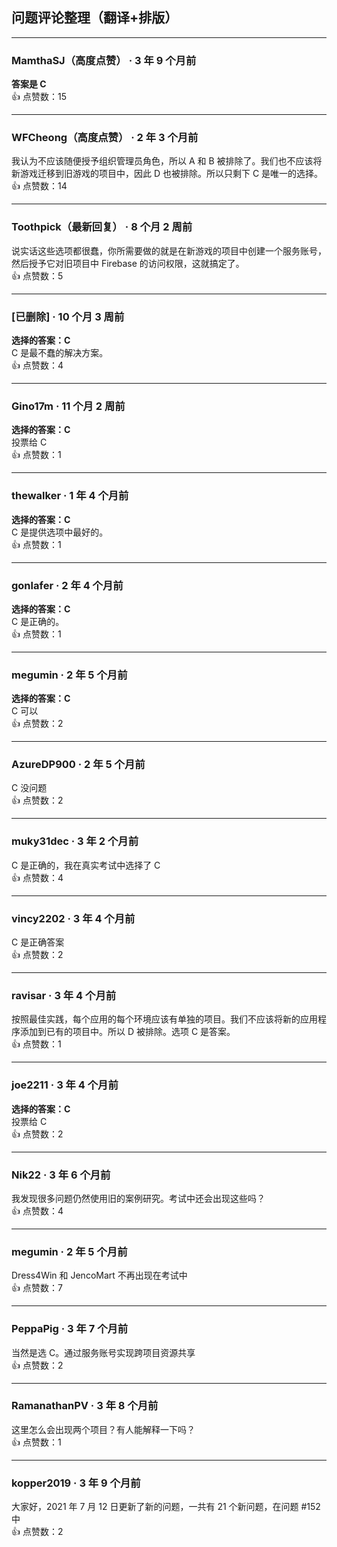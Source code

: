 ## 问题评论整理（翻译+排版）

---

### MamthaSJ（高度点赞） · 3 年 9 个月前  
**答案是 C**  
👍 点赞数：15

---

### WFCheong（高度点赞） · 2 年 3 个月前    
我认为不应该随便授予组织管理员角色，所以 A 和 B 被排除了。我们也不应该将新游戏迁移到旧游戏的项目中，因此 D 也被排除。所以只剩下 C 是唯一的选择。  
👍 点赞数：14

---

### Toothpick（最新回复） · 8 个月 2 周前    
说实话这些选项都很蠢，你所需要做的就是在新游戏的项目中创建一个服务账号，然后授予它对旧项目中 Firebase 的访问权限，这就搞定了。  
👍 点赞数：5

---

### [已删除] · 10 个月 3 周前  
**选择的答案：C**    
C 是最不蠢的解决方案。  
👍 点赞数：4

---

### Gino17m · 11 个月 2 周前  
**选择的答案：C**    
投票给 C  
👍 点赞数：1

---

### thewalker · 1 年 4 个月前  
**选择的答案：C**    
C 是提供选项中最好的。  
👍 点赞数：1

---

### gonlafer · 2 年 4 个月前  
**选择的答案：C**    
C 是正确的。  
👍 点赞数：1

---

### megumin · 2 年 5 个月前  
**选择的答案：C**    
C 可以  
👍 点赞数：2

---

### AzureDP900 · 2 年 5 个月前    
C 没问题  
👍 点赞数：2

---

### muky31dec · 3 年 2 个月前    
C 是正确的，我在真实考试中选择了 C  
👍 点赞数：4

---

### vincy2202 · 3 年 4 个月前    
C 是正确答案  
👍 点赞数：2

---

### ravisar · 3 年 4 个月前    
按照最佳实践，每个应用的每个环境应该有单独的项目。我们不应该将新的应用程序添加到已有的项目中。所以 D 被排除。选项 C 是答案。  
👍 点赞数：1

---

### joe2211 · 3 年 4 个月前  
**选择的答案：C**    
投票给 C  
👍 点赞数：2

---

### Nik22 · 3 年 6 个月前    
我发现很多问题仍然使用旧的案例研究。考试中还会出现这些吗？  
👍 点赞数：4

---

### megumin · 2 年 5 个月前    
Dress4Win 和 JencoMart 不再出现在考试中  
👍 点赞数：7

---

### PeppaPig · 3 年 7 个月前    
当然是选 C。通过服务账号实现跨项目资源共享  
👍 点赞数：2

---

### RamanathanPV · 3 年 8 个月前    
这里怎么会出现两个项目？有人能解释一下吗？  
👍 点赞数：1

---

### kopper2019 · 3 年 9 个月前    
大家好，2021 年 7 月 12 日更新了新的问题，一共有 21 个新问题，在问题 #152 中  
👍 点赞数：2
